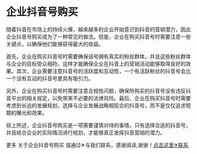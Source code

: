 # 企业抖音号购买

随着抖音在市场上的持续火爆，越来越多的企业开始意识到抖音的营销潜力，因此企业抖音号购买成为了一种常见的做法。但是，企业在购买抖音号时需要注意一些关键点，以确保他们能够获得最大的收益。

首先，企业在购买抖音号时需要确保该号拥有真实的粉丝群体，并且这些粉丝群体与企业的目标受众相符。这样才能确保企业在抖音上的营销活动能够取得良好的效果。其次，企业需要注意抖音号的活跃度和互动性，一个有活跃粉丝的抖音号会比一个没有互动的抖音号更具有吸引力。

另外，企业在购买抖音号时需要注意合规性问题，确保所购买的抖音号没有违反抖音平台的相关规定，以免带来不必要的法律风险。最后，企业在购买抖音号时需要考虑到长远的发展规划，选择与企业发展战略相契合的抖音号，而不是仅仅追求短期的曝光和效果。

综上所述，企业抖音号购买是一项需要谨慎对待的事情，只有选择合适的抖音号，并且结合企业的实际情况进行规划，才能够真正发挥抖音营销的潜力。

更多 关于企业抖音号购买 请通过✈与我们联系，感谢阅读,谢谢！[点击这里✈联系](https://t.me/LM999bot)